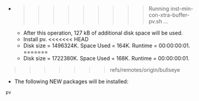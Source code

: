 * >>>>>>>>> Running inst-min-con-xtra-buffer-pv.sh ...
  * After this operation, 127 kB of additional disk space will be used.
  * Install pv.
<<<<<<< HEAD
  * Disk size = 1496324K. Space Used = 164K. Runtime = 00:00:00:01.
=======
  * Disk size = 1722380K. Space Used = 168K. Runtime = 00:00:00:01.
>>>>>>> refs/remotes/origin/bullseye
  * The following NEW packages will be installed:
  ```bash
pv
  ```
